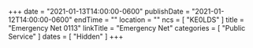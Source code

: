 +++
date = "2021-01-13T14:00:00-0600"
publishDate = "2021-01-12T14:00:00-0600"
endTime = ""
location = ""
ncs = [ "KE0LDS" ]
title = "Emergency Net 0113"
linkTitle = "Emergency Net"
categories = [ "Public Service" ]
dates = [ "Hidden" ]
+++

